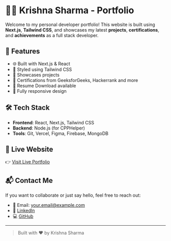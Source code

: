 # 👨‍💻 Krishna Sharma - Portfolio

Welcome to my personal developer portfolio! This website is built using **Next.js**, **Tailwind CSS**, and showcases my latest **projects**, **certifications**, and **achievements** as a full stack developer.

## 🚀 Features

- 🌐 Built with Next.js & React
- 🎨 Styled using Tailwind CSS
- 💼 Showcases projects 
- 📜 Certifications from GeeksforGeeks, Hackerrank and more
- 📄 Resume Download available
- 📱 Fully responsive design

## 🛠 Tech Stack

- **Frontend**: React, Next.js, Tailwind CSS
- **Backend**: Node.js (for CPPHelper)
- **Tools**: Git, Vercel, Figma, Firebase, MongoDB

## 🔗 Live Website

👉 [Visit Live Portfolio](https://your-vercel-url.vercel.app)

## 📬 Contact Me

If you want to collaborate or just say hello, feel free to reach out:

- 📧 Email: your.email@example.com
- 💼 [LinkedIn](https://linkedin.com/in/your-profile)
- 💻 [GitHub](https://github.com/KrishnaSharma1109)

---

> Built with ❤️ by Krishna Sharma
